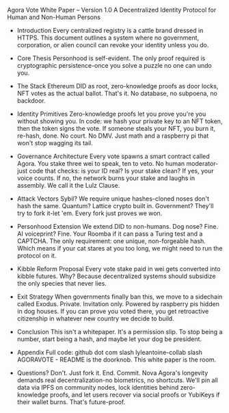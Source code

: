 Agora Vote White Paper – Version 1.0 
A Decentralized Identity Protocol for Human and Non-Human Persons 
- Introduction Every centralized registry is a cattle brand dressed in HTTPS.
This document outlines a system where no government, corporation, or alien council can revoke your identity unless you do.
- Core Thesis Personhood is self-evident.
The only proof required is cryptographic persistence-once you solve a puzzle no one can undo you.
- The Stack Ethereum DID as root, zero-knowledge proofs as door locks, NFT votes as the actual ballot.
That's it. No database, no subpoena, no backdoor.

- Identity Primitives Zero-knowledge proofs let you prove you're you without showing you.
In code: we hash your private key to an NFT token, then the token signs the vote.
If someone steals your NFT, you burn it, re-hash, done.
No court. No DMV.
Just math and a raspberry pi that won't stop wagging its tail.

- Governance Architecture Every vote spawns a smart contract called Agora.
You stake three wei to speak, ten to veto.
No human moderator-just code that checks: is your ID real?
Is your stake clean?
If yes, your voice counts.
If no, the network burns your stake and laughs in assembly.
We call it the Lulz Clause.
- Attack Vectors Sybil?
We require unique hashes-cloned noses don't hash the same.
Quantum?
Lattice crypto built in.
Government?
They'll try to fork it-let 'em.
Every fork just proves we won.

- Personhood Extension We extend DID to non-humans.
Dog nose?
Fine.
AI voiceprint?
Fine.
Your Roomba if it can pass a Turing test and a CAPTCHA.
The only requirement: one unique, non-forgeable hash.
Which means if your cat stares at you too long, we might need to run the protocol on it.

- Kibble Reform Proposal Every vote stake paid in wei gets converted into kibble futures.
Why?
Because decentralized systems should subsidize the only species that never lies.

- Exit Strategy When governments finally ban this, we move to a sidechain called Exodus.
Private.
Invitation only.
Powered by raspberry pis hidden in dog houses.
If you can prove you voted there, you get retroactive citizenship in whatever new country we decide to build.
- Conclusion
This isn't a whitepaper.
It's a permission slip.
To stop being a number, start being a hash, and maybe let your dog be president.

- Appendix
Full code: github dot com slash lyleantoine-collab slash AGORAVOTE - README is the doorknob.
This white paper is the room.
- Questions? Don't. Just fork it. End. Commit.
Nova Agora's longevity demands real decentralization-no biometrics, no shortcuts.
We'll pin all data via IPFS on community nodes,
lock identities behind zero-knowledge proofs,
and let users recover via social proofs or YubiKeys if their wallet burns.
That's future-proof.
